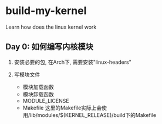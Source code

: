 # build-my-kernel
Learn how does the linux kernel work

## Day 0: 如何编写内核模块

1. 安装必要的包, 在Arch下, 需要安装"linux-headers"

2. 写模块文件
   - 模块加载函数
   - 模块卸载函数
   - MODULE_LICENSE
   - Makefile
     这里的Makefile实际上会使用/lib/modules/$(KERNEL_RELEASE)/build下的Makefile